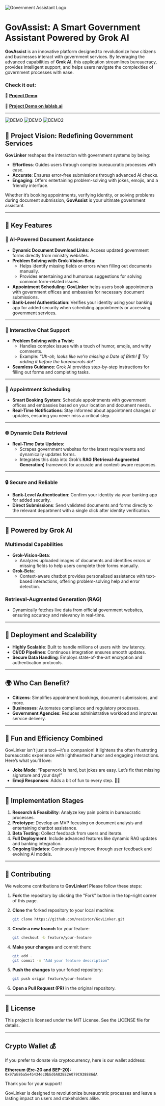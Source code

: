 ![Government Assistant Logo](https://github.com/nesistor/GovGiggler/blob/main/GovAssist.png)

# GovAssist: A Smart Government Assistant Powered by Grok AI

**GovAssist** is an innovative platform designed to revolutionize how citizens and businesses interact with government services. By leveraging the advanced capabilities of **Grok AI**, this application streamlines bureaucracy, provides intelligent support, and helps users navigate the complexities of government processes with ease.

### **Check it out:**  
🔗 **[Project Demo](https://flutter-web-app-183025368636.us-central1.run.app/)** <br>  
🔗 **[Project Demo on lablab.ai](https://lablab.ai/event/doge-ai-hackathon/hacktivate/govgiggler-a-smart-government-assistant)**  
 

---

![DEMO](https://github.com/nesistor/GovGiggler/blob/main/xai9.png)
![DEMO](https://github.com/nesistor/GovGiggler/blob/main/xai7.png)
![DEMO2](https://github.com/nesistor/GovGiggler/blob/main/xai8.png)

## 🚀 Project Vision: Redefining Government Services

**GovLinker** reshapes the interaction with government systems by being:

- **Effortless**: Guides users through complex bureaucratic processes with ease.
- **Accurate**: Ensures error-free submissions through advanced AI checks.
- **Engaging**: Offers entertaining problem-solving with jokes, emojis, and a friendly interface.

Whether it’s booking appointments, verifying identity, or solving problems during document submission, **GovAssist** is your ultimate government assistant.

---

## 🌟 Key Features

### 📝 **AI-Powered Document Assistance**
- **Dynamic Document Download Links**: Access updated government forms directly from ministry websites.
- **Problem Solving with Grok-Vision-Beta**:
  - Helps identify missing fields or errors when filling out documents manually.
  - Provides entertaining and humorous suggestions for solving common form-related issues.
- **Appointment Scheduling**: **GovLinker** helps users book appointments with government offices and embassies for necessary document submissions.
- **Bank-Level Authentication**: Verifies your identity using your banking app for added security when scheduling appointments or accessing government services.

---

### 🤖 **Interactive Chat Support**
- **Problem Solving with a Twist**:
  - Handles complex issues with a touch of humor, emojis, and witty comments.
  - Example: *“Uh-oh, looks like we’re missing a Date of Birth! 🍼 Try adding it before the bureaucrats do!”*
- **Seamless Guidance**: Grok AI provides step-by-step instructions for filling out forms and completing tasks.

---

### 📅 **Appointment Scheduling**
- **Smart Booking System**: Schedule appointments with government offices and embassies based on your location and document needs.
- **Real-Time Notifications**: Stay informed about appointment changes or updates, ensuring you never miss a critical step.

---

### 🌐 **Dynamic Data Retrieval**
- **Real-Time Data Updates**:
  - Scrapes government websites for the latest requirements and dynamically updates forms.
  - Integrates this data into Grok’s **RAG (Retrieval-Augmented Generation)** framework for accurate and context-aware responses.

---

### 🔒 **Secure and Reliable**
- **Bank-Level Authentication**: Confirm your identity via your banking app for added security.
- **Direct Submissions**: Send validated documents and forms directly to the relevant department with a single click after identity verification.

---

## 🧠 Powered by Grok AI

### Multimodal Capabilities
- **Grok-Vision-Beta**:
  - Analyzes uploaded images of documents and identifies errors or missing fields to help users complete their forms manually.
- **Grok-Beta**:
  - Context-aware chatbot provides personalized assistance with text-based interactions, offering problem-solving help and error detection.

### Retrieval-Augmented Generation (RAG)
- Dynamically fetches live data from official government websites, ensuring accuracy and relevancy in real-time.

---

## 📌 Deployment and Scalability

- **Highly Scalable**: Built to handle millions of users with low latency.
- **CI/CD Pipelines**: Continuous integration ensures smooth updates.
- **Secure Data Handling**: Employs state-of-the-art encryption and authentication protocols.

---

## 🌍 Who Can Benefit?

- **Citizens**: Simplifies appointment bookings, document submissions, and more.
- **Businesses**: Automates compliance and regulatory processes.
- **Government Agencies**: Reduces administrative workload and improves service delivery.

---

## 🤖 Fun and Efficiency Combined

GovLinker isn’t just a tool—it’s a companion! It lightens the often frustrating bureaucratic experience with lighthearted humor and engaging interactions. Here’s what you’ll love:
- **Joke Mode**: “Paperwork is hard, but jokes are easy. Let’s fix that missing signature and your day!”
- **Emoji Responses**: Adds a bit of fun to every step. 📑✅

---

## 📅 Implementation Stages

1. **Research & Feasibility**: Analyze key pain points in bureaucratic processes.
2. **Prototype**: Develop an MVP focusing on document analysis and entertaining chatbot assistance.
3. **Beta Testing**: Collect feedback from users and iterate.
4. **Full Deployment**: Include advanced features like dynamic RAG updates and banking integration.
5. **Ongoing Updates**: Continuously improve through user feedback and evolving AI models.

---

## 🤝 **Contributing**

We welcome contributions to **GovLinker**! Please follow these steps:

1. **Fork** the repository by clicking the "Fork" button in the top-right corner of this page.

2. **Clone** the forked repository to your local machine:
   ```bash
   git clone https://github.com/nesistor/GovLinker.git
   ```

3. **Create a new branch** for your feature:
   ```bash
   git checkout -b feature/your-feature
   ```

4. **Make your changes** and commit them:
   ```bash
   git add .
   git commit -m "Add your feature description"
   ```

5. **Push the changes** to your forked repository:
   ```bash
   git push origin feature/your-feature
   ```

6. **Open a Pull Request (PR)** in the original repository.
---

## 📄 **License**

This project is licensed under the MIT License. See the LICENSE file for details.

---

## Crypto Wallet 💰

If you prefer to donate via cryptocurrency, here is our wallet address:


**Ethereum (Erc-20 and BEP-20):**
`0x97aE86a5e4b434ec0bEd6A82EE2A079C938886dA`

Thank you for your support!

GovLinker is designed to revolutionize bureaucratic processes and leave a lasting impact on users and stakeholders alike.

